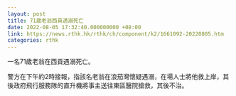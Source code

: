 ```yaml
---
layout: post
title: 71歲老翁西貢遇溺死亡
date: 2022-08-05 17:32:40.000000000 +08:00
link: https://news.rthk.hk/rthk/ch/component/k2/1661092-20220805.htm
categories: rthk
---
```


一名71歲老翁在西貢遇溺死亡。

警方在下午約2時接報，指該名老翁在浪茄灣懷疑遇溺，在場人士將他救上岸，其後政府飛行服務隊的直升機將事主送往東區醫院搶救，其後不治。
